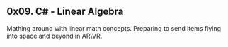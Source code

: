 ## 0x09. C# - Linear Algebra

Mathing around with linear math concepts. Preparing to send items flying\
into space and beyond in AR\VR.
